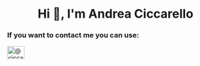 <h1 align="center">Hi 👋, I'm Andrea Ciccarello</h1>
<h3 align="left">If you want to contact me you can use:</h3>
<p align="left">
<a href="https://twitter.com/@ciccaandre" target="blank"><img align="center" src="https://raw.githubusercontent.com/rahuldkjain/github-profile-readme-generator/master/src/images/icons/Social/twitter.svg" alt="@ciccaandre" height="30" width="40" /></a>
</p>
